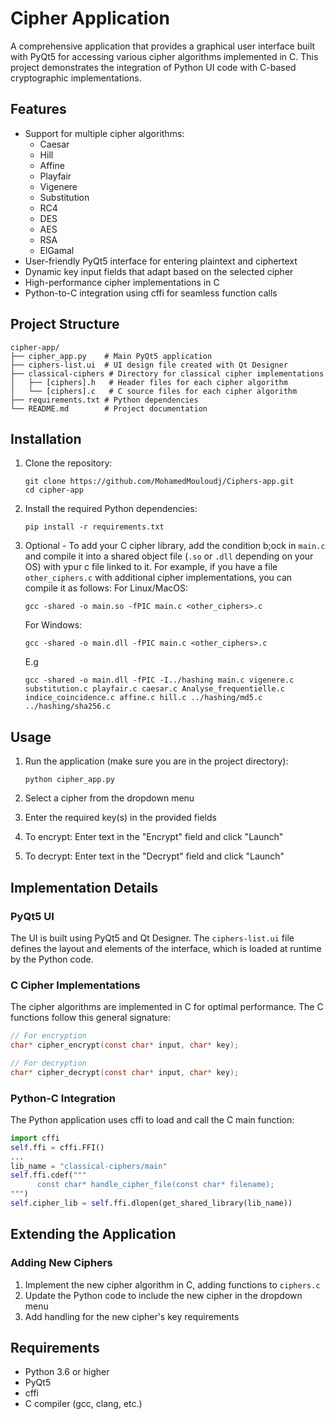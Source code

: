 # Cipher Application

A comprehensive application that provides a graphical user interface built with PyQt5 for accessing various cipher algorithms implemented in C. This project demonstrates the integration of Python UI code with C-based cryptographic implementations.

## Features

- Support for multiple cipher algorithms:
  - Caesar
  - Hill
  - Affine
  - Playfair
  - Vigenere
  - Substitution
  - RC4
  - DES
  - AES
  - RSA
  - ElGamal
- User-friendly PyQt5 interface for entering plaintext and ciphertext
- Dynamic key input fields that adapt based on the selected cipher
- High-performance cipher implementations in C
- Python-to-C integration using cffi for seamless function calls

## Project Structure

```
cipher-app/
├── cipher_app.py    # Main PyQt5 application
├── ciphers-list.ui  # UI design file created with Qt Designer
├── classical-ciphers # Directory for classical cipher implementations
│   ├── [ciphers].h   # Header files for each cipher algorithm
│   └── [ciphers].c   # C source files for each cipher algorithm
├── requirements.txt # Python dependencies
└── README.md        # Project documentation
```

## Installation

1. Clone the repository:

   ```
   git clone https://github.com/MohamedMouloudj/Ciphers-app.git
   cd cipher-app
   ```

2. Install the required Python dependencies:

   ```
   pip install -r requirements.txt
   ```

3. Optional - To add your C cipher library, add the condition b;ock in `main.c` and compile it into a shared object file (`.so` or `.dll` depending on your OS) with ypur c file linked to it. For example, if you have a file `other_ciphers.c` with additional cipher implementations, you can compile it as follows:
   For Linux/MacOS:

   ```
   gcc -shared -o main.so -fPIC main.c <other_ciphers>.c
   ```

   For Windows:

   ```
   gcc -shared -o main.dll -fPIC main.c <other_ciphers>.c
   ```

   E.g

   ```
   gcc -shared -o main.dll -fPIC -I../hashing main.c vigenere.c substitution.c playfair.c caesar.c Analyse_frequentielle.c indice_coincidence.c affine.c hill.c ../hashing/md5.c ../hashing/sha256.c
   ```

## Usage

1. Run the application (make sure you are in the project directory):

   ```
   python cipher_app.py
   ```

2. Select a cipher from the dropdown menu
3. Enter the required key(s) in the provided fields
4. To encrypt: Enter text in the "Encrypt" field and click "Launch"
5. To decrypt: Enter text in the "Decrypt" field and click "Launch"

## Implementation Details

### PyQt5 UI

The UI is built using PyQt5 and Qt Designer. The `ciphers-list.ui` file defines the layout and elements of the interface, which is loaded at runtime by the Python code.

### C Cipher Implementations

The cipher algorithms are implemented in C for optimal performance. The C functions follow this general signature:

```c
// For encryption
char* cipher_encrypt(const char* input, char* key);

// For decryption
char* cipher_decrypt(const char* input, char* key);
```

### Python-C Integration

The Python application uses cffi to load and call the C main function:

```python
import cffi
self.ffi = cffi.FFI()
...
lib_name = "classical-ciphers/main"
self.ffi.cdef("""
      const char* handle_cipher_file(const char* filename);
""")
self.cipher_lib = self.ffi.dlopen(get_shared_library(lib_name))
```

## Extending the Application

### Adding New Ciphers

1. Implement the new cipher algorithm in C, adding functions to `ciphers.c`
2. Update the Python code to include the new cipher in the dropdown menu
3. Add handling for the new cipher's key requirements

## Requirements

- Python 3.6 or higher
- PyQt5
- cffi
- C compiler (gcc, clang, etc.)
